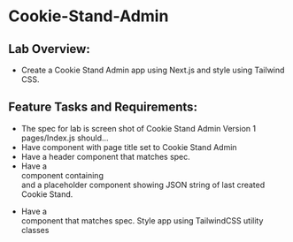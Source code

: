 # Cookie-Stand-Admin

## Lab Overview:
 - Create a Cookie Stand Admin app using Next.js and style using Tailwind CSS.

## Feature Tasks and Requirements:
- The spec for lab is screen shot of Cookie Stand Admin Version 1
pages/Index.js should…
- Have <Head> component with page title set to Cookie Stand Admin
- Have a header component that matches spec.
- Have a <main> component containing <form> and a placeholder component showing JSON string of last created Cookie Stand.
- Have a <footer> component that matches spec.
Style app using TailwindCSS utility classes
